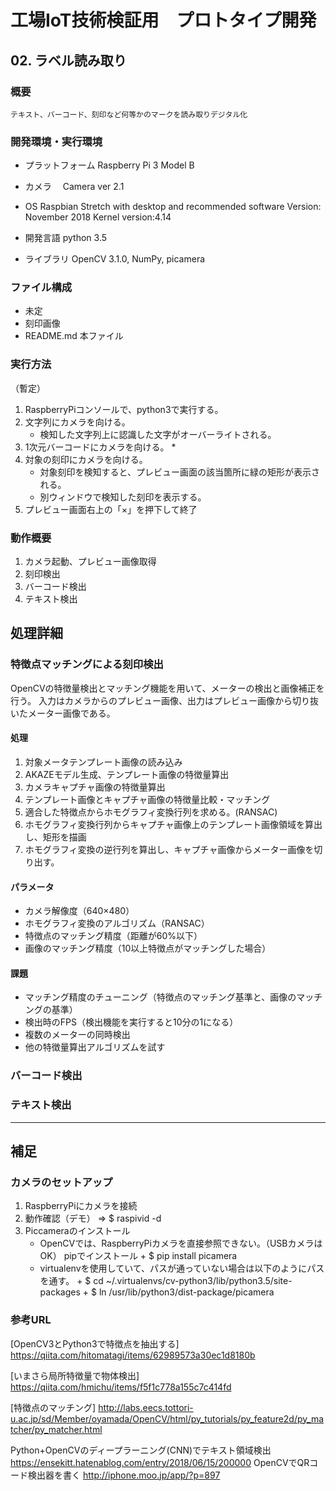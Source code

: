 # 工場IoT技術検証用　プロトタイプ開発
## 02. ラベル読み取り

### 概要
    テキスト、バーコード、刻印など何等かのマークを読み取りデジタル化

### 開発環境・実行環境
* プラットフォーム
  Raspberry Pi 3 Model B
* カメラ
　Camera ver 2.1
* OS
  Raspbian Stretch with desktop and recommended software
	Version: November 2018	Kernel version:4.14

* 開発言語
    python 3.5
* ライブラリ
    OpenCV 3.1.0, NumPy, picamera

### ファイル構成
* 未定
* 刻印画像
* README.md             本ファイル

### 実行方法
（暫定）
1. RaspberryPiコンソールで、python3で実行する。
2. 文字列にカメラを向ける。
    * 検知した文字列上に認識した文字がオーバーライトされる。
3. 1次元バーコードにカメラを向ける。
    * 
2. 対象の刻印にカメラを向ける。
    * 対象刻印を検知すると、プレビュー画面の該当箇所に緑の矩形が表示される。
    * 別ウィンドウで検知した刻印を表示する。
3. プレビュー画面右上の「×」を押下して終了


### 動作概要

1. カメラ起動、プレビュー画像取得
2. 刻印検出
3. バーコード検出
4. テキスト検出


## 処理詳細

### 特徴点マッチングによる刻印検出

OpenCVの特徴量検出とマッチング機能を用いて、メーターの検出と画像補正を行う。
入力はカメラからのプレビュー画像、出力はプレビュー画像から切り抜いたメーター画像である。

#### 処理
1. 対象メータテンプレート画像の読み込み
2. AKAZEモデル生成、テンプレート画像の特徴量算出
3. カメラキャプチャ画像の特徴量算出
4. テンプレート画像とキャプチャ画像の特徴量比較・マッチング
5. 適合した特徴点からホモグラフィ変換行列を求める。(RANSAC)
6. ホモグラフィ変換行列からキャプチャ画像上のテンプレート画像領域を算出し、矩形を描画
7. ホモグラフィ変換の逆行列を算出し、キャプチャ画像からメーター画像を切り出す。

#### パラメータ
* カメラ解像度（640×480）
* ホモグラフィ変換のアルゴリズム（RANSAC）
* 特徴点のマッチング精度（距離が60%以下）
* 画像のマッチング精度（10以上特徴点がマッチングした場合）

#### 課題
* マッチング精度のチューニング（特徴点のマッチング基準と、画像のマッチングの基準）
* 検出時のFPS（検出機能を実行すると10分の1になる）
* 複数のメーターの同時検出
* 他の特徴量算出アルゴリズムを試す



### バーコード検出

### テキスト検出


-------------------------------------------------------------------------------
## 補足

### カメラのセットアップ

1. RaspberryPiにカメラを接続
2. 動作確認（デモ） => $ raspivid -d
3. Piccameraのインストール
    * OpenCVでは、RaspberryPiカメラを直接参照できない。（USBカメラはOK）
      pipでインストール + 
      $ pip install picamera
    * virtualenvを使用していて、パスが通っていない場合は以下のようにパスを通す。 +
      $ cd ~/.virtualenvs/cv-python3/lib/python3.5/site-packages + 
      $ ln /usr/lib/python3/dist-package/picamera  


### 参考URL
[OpenCV3とPython3で特徴点を抽出する]  
https://qiita.com/hitomatagi/items/62989573a30ec1d8180b

[いまさら局所特徴量で物体検出]  
https://qiita.com/hmichu/items/f5f1c778a155c7c414fd

[特徴点のマッチング]
http://labs.eecs.tottori-u.ac.jp/sd/Member/oyamada/OpenCV/html/py_tutorials/py_feature2d/py_matcher/py_matcher.html

Python+OpenCVのディープラーニング(CNN)でテキスト領域検出
https://ensekitt.hatenablog.com/entry/2018/06/15/200000
OpenCVでQRコード検出器を書く
http://iphone.moo.jp/app/?p=897